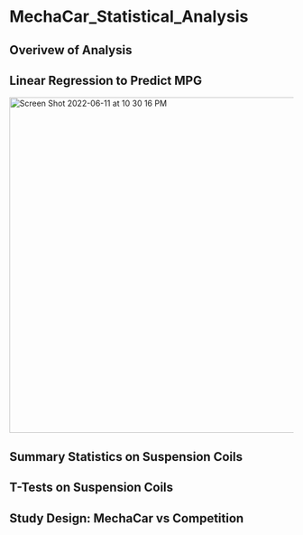 # MechaCar_Statistical_Analysis

## Overivew of Analysis


## Linear Regression to Predict MPG



<img width="594" alt="Screen Shot 2022-06-11 at 10 30 16 PM" src="https://user-images.githubusercontent.com/99847786/173211914-9b009f79-e702-4276-8e48-232747dc40e2.png">

## Summary Statistics on Suspension Coils


## T-Tests on Suspension Coils



## Study Design: MechaCar vs Competition
